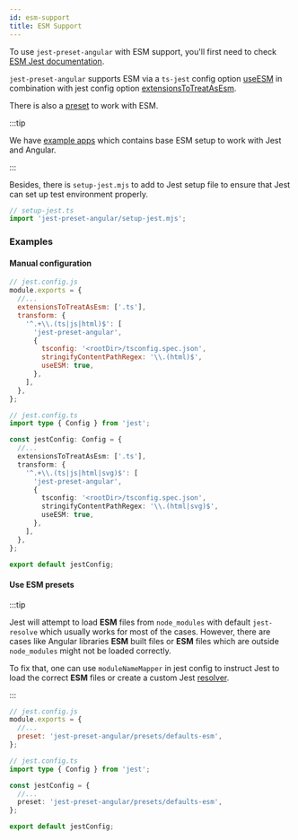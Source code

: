 ```yaml
---
id: esm-support
title: ESM Support
---
```


To use `jest-preset-angular` with ESM support, you'll first need to check [ESM Jest documentation](https://jestjs.io/docs/en/ecmascript-modules).

`jest-preset-angular` supports ESM via a `ts-jest` config option [useESM](https://kulshekhar.github.io/ts-jest/docs/getting-started/options/useESM) in combination with jest config option [extensionsToTreatAsEsm](https://jestjs.io/docs/en/configuration#extensionstotreatasesm-arraystring).

There is also a [preset](../getting-started/presets.md) to work with ESM.

:::tip

We have [example apps](https://github.com/thymikee/jest-preset-angular/tree/main/examples) which contains base ESM setup to work with Jest and Angular.

:::

Besides, there is `setup-jest.mjs` to add to Jest setup file to ensure that Jest can set up test environment properly.

```ts
// setup-jest.ts
import 'jest-preset-angular/setup-jest.mjs';
```

### Examples

#### Manual configuration

```js tab
// jest.config.js
module.exports = {
  //...
  extensionsToTreatAsEsm: ['.ts'],
  transform: {
    '^.+\\.(ts|js|html)$': [
      'jest-preset-angular',
      {
        tsconfig: '<rootDir>/tsconfig.spec.json',
        stringifyContentPathRegex: '\\.(html)$',
        useESM: true,
      },
    ],
  },
};
```

```ts tab
// jest.config.ts
import type { Config } from 'jest';

const jestConfig: Config = {
  //...
  extensionsToTreatAsEsm: ['.ts'],
  transform: {
    '^.+\\.(ts|js|html|svg)$': [
      'jest-preset-angular',
      {
        tsconfig: '<rootDir>/tsconfig.spec.json',
        stringifyContentPathRegex: '\\.(html|svg)$',
        useESM: true,
      },
    ],
  },
};

export default jestConfig;
```

#### Use ESM presets

:::tip

Jest will attempt to load **ESM** files from `node_modules` with default `jest-resolve` which usually works for most of the cases.
However, there are cases like Angular libraries **ESM** built files or **ESM** files which are outside `node_modules` might not be loaded
correctly.

To fix that, one can use `moduleNameMapper` in jest config to instruct Jest to load the correct **ESM** files or create a
custom Jest [resolver](https://jestjs.io/docs/configuration#resolver-string).

:::

```js tab
// jest.config.js
module.exports = {
  //...
  preset: 'jest-preset-angular/presets/defaults-esm',
};
```

```ts tab
// jest.config.ts
import type { Config } from 'jest';

const jestConfig = {
  //...
  preset: 'jest-preset-angular/presets/defaults-esm',
};

export default jestConfig;
```
